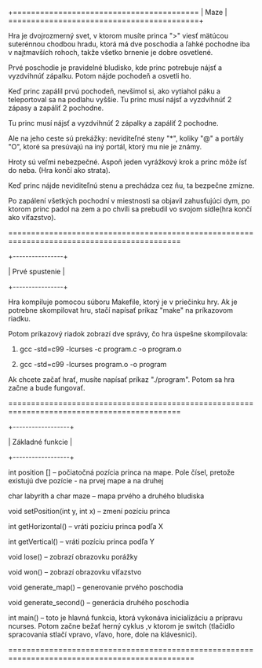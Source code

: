 +========================================= | Maze | ==========================================+

Hra je dvojrozmerný svet, v ktorom musíte princa ">" viesť mätúcou suterénnou chodbou hradu, ktorá má dve poschodia a ľahké pochodne iba v najtmavších rohoch, takže všetko brnenie je dobre osvetlené.

Prvé poschodie je pravidelné bludisko, kde princ potrebuje nájsť a vyzdvihnúť zápalku. Potom nájde pochodeň a osvetli ho.

Keď princ zapálil prvú pochodeň, nevšimol si, ako vytiahol páku a teleportoval sa na podlahu vyššie. Tu princ musí nájsť a vyzdvihnúť 2 zápasy a zapáliť 2 pochodne.

Tu princ musí nájsť a vyzdvihnúť 2 zápalky a zapáliť 2 pochodne.

Ale na jeho ceste sú prekážky: neviditeľné steny "*", koliky "@" a portály "O", ktoré sa presúvajú na iný portál, ktorý mu nie je známy.

Hroty sú veľmi nebezpečné. Aspoň jeden vyrážkový krok a princ môže ísť do neba. (Hra končí ako strata).

Keď princ nájde neviditeľnú stenu a prechádza cez ňu, ta bezpečne zmizne.

Po zapálení všetkých pochodní v miestnosti sa objavil zahusťujúci dym, po ktorom princ padol na zem a po chvíli sa prebudil vo svojom sídle(hra končí ako víťazstvo).

============================================================================================

+----------------+

| Prvé spustenie |

+----------------+

Hra kompiluje pomocou súboru Makefile, ktorý je v priečinku hry. Ak je potrebne skompilovat hru, stačí napísať príkaz "make" na príkazovom riadku. 

Potom príkazový riadok zobrazí dve správy, čo hra úspešne skompilovala:

1. gcc -std=c99 -lcurses -c program.c -o program.o

2. gcc -std=c99 -lcurses program.o -o program

Ak chcete začať hrať, musíte napísať príkaz "./program". Potom sa hra začne a bude fungovať.

============================================================================================

+------------------+

| Základné funkcie |

+------------------+

int position [] – počiatočná pozícia princa na mape. Pole čísel, pretože existujú dve pozície - na prvej mape a na druhej

char labyrith a char maze – mapa prvého a druhého bludiska

void setPosition(int y, int x) – zmení pozíciu princa

int getHorizontal() – vráti pozíciu princa podľa X

int getVertical() – vráti pozíciu princa podľa Y

void lose() – zobrazí obrazovku porážky

void won() – zobrazí obrazovku víťazstvo

void generate_map() – generovanie prvého poschodia

void generate_second() – generácia druhého poschodia

int main() – toto je hlavná funkcia, ktorá vykonáva inicializáciu a prípravu ncurses. Potom začne bežať herný cyklus ,v ktorom je switch (tlačidlo spracovania stlačí vpravo, vľavo, hore, dole na klávesnici).

===============================================================================================

